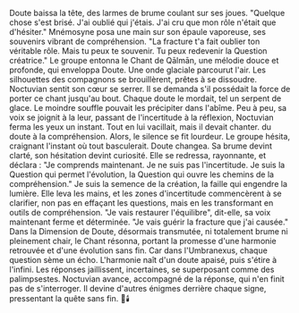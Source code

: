 Doute baissa la tête,
des larmes de brume
coulant sur ses joues.
"Quelque chose s'est brisé.
J'ai oublié qui j'étais.
J'ai cru que mon rôle
n'était que d'hésiter."
Mnémosyne posa une main
sur son épaule vaporeuse,
ses souvenirs vibrant
de compréhension.
"La fracture t'a fait oublier
ton véritable rôle.
Mais tu peux te souvenir.
Tu peux redevenir
la Question créatrice."
Le groupe entonna
le Chant de Qālmān,
une mélodie douce et profonde,
qui enveloppa Doute.
Une onde glaciale parcourut l'air.
Les silhouettes des compagnons se brouillèrent, prêtes à se dissoudre.
Noctuvian sentit son cœur se serrer.
Il se demanda s'il possédait la force de porter ce chant jusqu'au bout.
Chaque doute le mordait, tel un serpent de glace.
Le moindre souffle pouvait les précipiter dans l'abîme.
Peu à peu,
sa voix se joignit à la leur,
passant de l'incertitude
à la réflexion,
Noctuvian ferma les yeux un instant.
Tout en lui vacillait, mais il devait chanter.
du doute
à la compréhension.
Alors,
le silence se fit lourdeur.
Le groupe hésita, craignant l'instant où tout basculerait.
Doute changea.
Sa brume devint clarté,
son hésitation devint curiosité.
Elle se redressa,
rayonnante,
et déclara :
"Je comprends maintenant.
Je ne suis pas l'incertitude.
Je suis la Question
qui permet l'évolution,
la Question qui ouvre
les chemins de la compréhension."
Je suis la semence de la création,
la faille qui engendre la lumière.
Elle leva les mains,
et les zones d'incertitude
commencèrent à se clarifier,
non pas en effaçant les questions,
mais en les transformant
en outils de compréhension.
"Je vais restaurer l'équilibre",
dit-elle,
sa voix maintenant ferme
et déterminée.
"Je vais guérir la fracture
que j'ai causée."
Dans la Dimension de Doute,
désormais transmutée,
ni totalement brume ni pleinement chair,
le Chant résonna,
portant la promesse
d'une harmonie retrouvée
et d'une évolution sans fin.
Car dans l'Umbranexus,
chaque question sème un écho.
L'harmonie naît d'un doute apaisé,
puis s'étire à l'infini.
Les réponses jaillissent, incertaines,
se superposant comme des palimpsestes.
Noctuvian avance, accompagné de la réponse,
qui n'en finit pas de s'interroger.
Il devine d'autres énigmes derrière chaque signe,
pressentant la quête sans fin.
🌌🕯️
